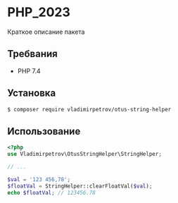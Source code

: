 # PHP_2023

Краткое описание пакета

## Требвания

- PHP 7.4

## Установка

```bash
$ composer require vladimirpetrov/otus-string-helper
```

## Использование

```php
<?php
use Vladimirpetrov\OtusStringHelper\StringHelper;

// ...

$val = '123 456,78';
$floatVal = StringHelper::clearFloatVal($val);
echo $floatVal; // 123456.78
```
